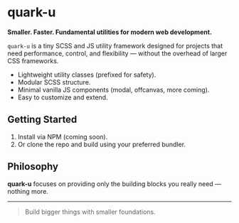 # quark-u

**Smaller. Faster. Fundamental utilities for modern web development.**

`quark-u` is a tiny SCSS and JS utility framework designed for projects that need performance, control, and flexibility — without the overhead of larger CSS frameworks.

- Lightweight utility classes (prefixed for safety).
- Modular SCSS structure.
- Minimal vanilla JS components (modal, offcanvas, more coming).
- Easy to customize and extend.

## Getting Started

1. Install via NPM (coming soon).
2. Or clone the repo and build using your preferred bundler.

## Philosophy

**quark-u** focuses on providing only the building blocks you really need — nothing more.

---

> Build bigger things with smaller foundations.
